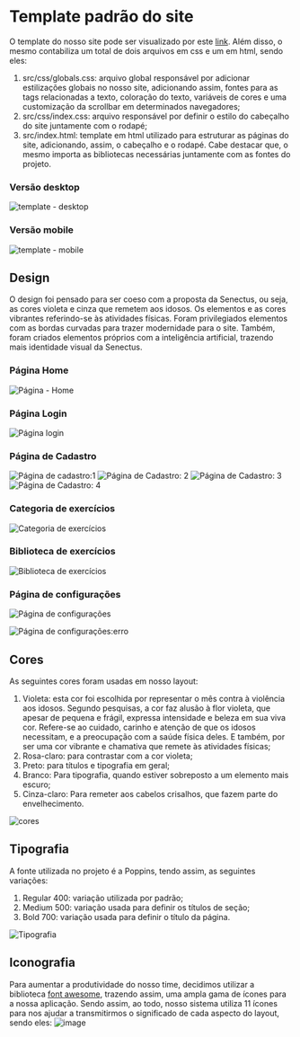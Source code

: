 # Template padrão do site

O template do nosso site pode ser visualizado por este [link](https://icei-puc-minas-pmv-si.github.io/pmv-si-2023-2-pe1-t2-senectus/src/). Além disso, o mesmo contabiliza um total de dois arquivos em css e um em html, sendo eles:
1. src/css/globals.css: arquivo global responsável por adicionar estilizações globais no nosso site, adicionando assim, fontes para as tags relacionadas a texto, coloração do texto, variáveis de cores e uma customização da scrollbar em determinados navegadores;
2. src/css/index.css: arquivo responsável por definir o estilo do cabeçalho do site juntamente com o rodapé;
3. src/index.html: template em html utilizado para estruturar as páginas do site, adicionando, assim, o cabeçalho e o rodapé. Cabe destacar que, o mesmo importa as bibliotecas necessárias juntamente com as fontes do projeto.

### Versão desktop
![template - desktop](https://github.com/ICEI-PUC-Minas-PMV-SI/pmv-si-2023-2-pe1-t2-senectus/assets/92616145/6f477bf6-14c9-4eeb-95fa-d462805e75cc)

### Versão mobile
![template - mobile](https://github.com/ICEI-PUC-Minas-PMV-SI/pmv-si-2023-2-pe1-t2-senectus/assets/92616145/8054c8c1-446d-4a0b-93e8-8357a2ef3372)

## Design

O design foi pensado para ser coeso com a proposta da Senectus, ou seja, as cores violeta e cinza que remetem aos idosos. Os elementos e as cores vibrantes referindo-se às atividades físicas. Foram privilegiados elementos com as bordas curvadas para trazer modernidade para o site. Também, foram criados elementos próprios com a inteligência artificial, trazendo mais identidade visual da Senectus.


### Página Home

![Página - Home](https://github.com/ICEI-PUC-Minas-PMV-SI/pmv-si-2023-2-pe1-t2-senectus/assets/143044487/ca9f3cf9-17b6-4a9c-a18c-a99118b336a8)

### Página Login 
![Página login](https://github.com/ICEI-PUC-Minas-PMV-SI/pmv-si-2023-2-pe1-t2-senectus/assets/143461355/b71522ce-2eff-4870-9094-fd1568327e85)

### Página de Cadastro
![Página de cadastro:1](https://github.com/ICEI-PUC-Minas-PMV-SI/pmv-si-2023-2-pe1-t2-senectus/assets/143461355/f4def0a7-05c8-4c4d-94a2-d144ab4af510)
![Página de Cadastro: 2](https://github.com/ICEI-PUC-Minas-PMV-SI/pmv-si-2023-2-pe1-t2-senectus/assets/143461355/c09f80f9-4e81-4346-9c04-e8876ef3e62a)
![Página de Cadastro: 3](https://github.com/ICEI-PUC-Minas-PMV-SI/pmv-si-2023-2-pe1-t2-senectus/assets/143461355/273f8281-371d-4e5b-9eb9-b8a73bb07177)
![Página de Cadastro: 4](https://github.com/ICEI-PUC-Minas-PMV-SI/pmv-si-2023-2-pe1-t2-senectus/assets/143461355/84624b76-e065-41ce-8e33-ed6d5ceba185)

### Categoria de exercícios
![Categoria de exercícios](https://github.com/ICEI-PUC-Minas-PMV-SI/pmv-si-2023-2-pe1-t2-senectus/assets/143461355/557efeeb-8143-4f26-953b-ec87b7030eea)

### Biblioteca de exercícios
![Biblioteca de exercícios](https://github.com/ICEI-PUC-Minas-PMV-SI/pmv-si-2023-2-pe1-t2-senectus/assets/143461355/f6e84ad5-41f8-4959-b321-cf85d7270439)

### Página de configurações
![Página de configurações](https://github.com/ICEI-PUC-Minas-PMV-SI/pmv-si-2023-2-pe1-t2-senectus/assets/143461355/abeda696-dc98-4b70-b409-8eafd6f79168)

![Página de configurações:erro](https://github.com/ICEI-PUC-Minas-PMV-SI/pmv-si-2023-2-pe1-t2-senectus/assets/143461355/a3d8f9a9-707f-44db-8356-aa9d36e35219)


## Cores

As seguintes cores foram usadas em nosso layout:

1. Violeta: esta cor foi escolhida por representar o mês contra à violência aos idosos. Segundo pesquisas, a cor faz alusão à flor violeta, que apesar de pequena e frágil, expressa intensidade e beleza em sua viva cor. Refere-se ao cuidado, carinho e atenção de que os idosos necessitam, e a preocupação com a saúde física deles. E também, por ser uma cor vibrante e chamativa que remete às atividades físicas;
2. Rosa-claro: para contrastar com a cor violeta;
3. Preto: para títulos e tipografia em geral;
4. Branco: Para tipografia, quando estiver sobreposto a um elemento mais escuro;
5. Cinza-claro: Para remeter aos cabelos crisalhos, que fazem parte do envelhecimento.

![cores](https://github.com/ICEI-PUC-Minas-PMV-SI/pmv-si-2023-2-pe1-t2-senectus/assets/92616145/fc824bfa-80ae-443e-9900-d7a2e83330c5)

## Tipografia

A fonte utilizada no projeto é a Poppins, tendo assim, as seguintes variações:
1. Regular 400: variação utilizada por padrão;
2. Medium 500: variação usada para definir os títulos de seção;
3. Bold 700: variação usada para definir o título da página.

![Tipografia](https://github.com/ICEI-PUC-Minas-PMV-SI/pmv-si-2023-2-pe1-t2-senectus/assets/92616145/074cf4d4-81a3-4df6-8920-562de73142a6)


## Iconografia
Para aumentar a produtividade do nosso time, decidimos utilizar a biblioteca [font awesome](https://fontawesome.com/search), trazendo assim, uma ampla gama de ícones para a nossa aplicação. Sendo assim, ao todo, nosso sistema utiliza 11 ícones para nos ajudar a transmitirmos o significado de cada aspecto do layout, sendo eles:
![image](https://github.com/ICEI-PUC-Minas-PMV-SI/pmv-si-2023-2-pe1-t2-senectus/assets/143461355/b838404b-1a19-41b9-97c7-7e58bd8c4342)


